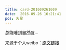 ```yaml
---
title: card-201609261609
date:  2016-09-26 16:21:41
pos: 火星
---
```

总能睡到自然醒... 

来源于个人weibo：[原文链接](https://m.weibo.cn/status/Ea4a0Cr0j?mblogid=Ea4a0Cr0j)